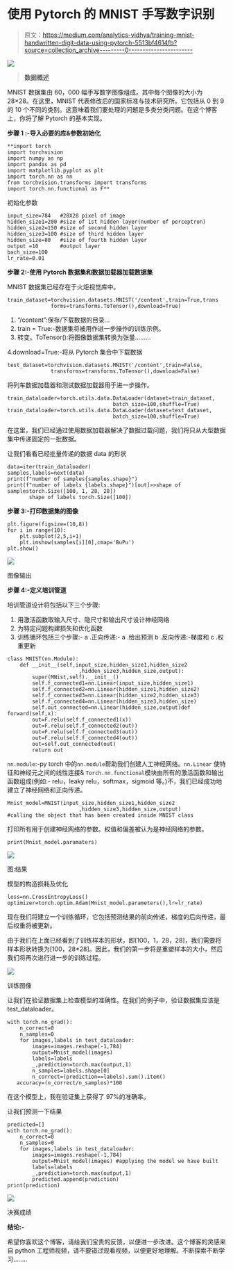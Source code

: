 # 使用 Pytorch 的 MNIST 手写数字识别

> 原文：<https://medium.com/analytics-vidhya/training-mnist-handwritten-digit-data-using-pytorch-5513bf4614fb?source=collection_archive---------0----------------------->

![](img/f99f40d5b55b5237a0657f72e1e601db.png)

> **数据概述**

MNIST 数据集由 60，000 幅手写数字图像组成。其中每个图像的大小为 28×28。在这里，MNIST 代表修改后的国家标准与技术研究所。它包括从 0 到 9 的 10 个不同的类别。这意味着我们要处理的问题是多类分类问题。在这个博客上，你将了解 Pytorch 的基本实现。

**步骤 1 :-导入必要的库&参数初始化**

```
**import torch
import torchvision
import numpy as np
import pandas as pd
import matplotlib.pyplot as plt
import torch.nn as nn
from torchvision.transforms import transforms
import torch.nn.functional as F**
```

初始化参数

```
input_size=784   #28X28 pixel of image
hidden_size1=200 #size of 1st hidden layer(number of perceptron)
hidden_size2=150 #size of second hidden layer
hidden_size3=100 #size of third hidden layer
hidden_size=80   #size of fourth hidden layer
output =10       #output layer
bach_size=100
lr_rate=0.01 
```

**步骤 2:-使用 Pytorch 数据集和数据加载器加载数据集**

MNIST 数据集已经存在于火炬视觉库中。

```
train_dataset=torchvision.datasets.MNIST('/content',train=True,trans
              forms=transforms.ToTensor(),download=True)
```

1.  “/content”:保存/下载数据的目录…
2.  train = True:-数据集将被用作进一步操作的训练示例。
3.  转变。ToTensor():将图像数据集转换为张量………

4.download=True:-将从 Pytorch 集合中下载数据

```
test_dataset=torchvision.datasets.MNIST('/content',train=False,     
              transforms=transforms.ToTensor(),download=False)
```

将列车数据加载器和测试数据加载器用于进一步操作。

```
train_dataloader=torch.utils.data.DataLoader(dataset=train_dataset, 
                                  batch_size=100,shuffle=True)
train_dataloader=torch.utils.data.DataLoader(dataset=test_dataset, 
                                  batch_size=100,shuffle=True)
```

在这里，我们已经通过使用数据加载器解决了数据过载问题，我们将只从大型数据集中传递固定的一批数据。

让我们看看已经批量传递的数据 data 的形状

```
data=iter(train_dataloader)
samples,labels=next(data)
print(f"number of samples{samples.shape}")
print(f"number of labels {labels.shape}")[out]>>shape of samplestorch.Size([100, 1, 28, 28])
       shape of labels torch.Size([100])
```

**步骤 3:-打印数据集的图像**

```
plt.figure(figsize=(10,8))
for i in range(10):
    plt.subplot(2,5,i+1)
    plt.imshow(samples[i][0],cmap='BuPu')
plt.show()
```

![](img/5f2651995723aff3b5951a1d2da00045.png)

图像输出

**步骤 4:-定义培训管道**

培训管道设计将包括以下三个步骤:

1.  用激活函数取输入尺寸、隐尺寸和输出尺寸设计神经网络
2.  为特定问题构建损失和优化函数
3.  训练循环包括三个步骤:- a .正向传递:- a .给出预测 b .反向传递:-梯度和 c .权重更新

```
class MNIST(nn.Module):
    def __init__(self,input_size,hidden_size1,hidden_size2
                       ,hidden_size3,hidden_size,output):
        super(MNist,self).__init__()
        self.f_connected1=nn.Linear(input_size,hidden_size1)
        self.f_connected2=nn.Linear(hidden_size1,hidden_size2)
        self.f_connected3=nn.Linear(hidden_size2,hidden_size3)
        self.f_connected4=nn.Linear(hidden_size3,hidden_size)
        self.out_connected=nn.Linear(hidden_size,output)def forward(self,x):
        out=F.relu(self.f_connected1(x)) 
        out=F.relu(self.f_connected2(out))
        out=F.relu(self.f_connected3(out))
        out=F.relu(self.f_connected4(out))
        out=self.out_connected(out)
        return out
```

`nn.module`:-py torch 中的`nn.module`帮助我们创建人工神经网络。`nn.Linear` 使特征和神经元之间的线性连接& `Torch.nn.functional`模块由所有的激活函数和输出函数组成(例如:- relu，leaky relu，softmax，sigmoid 等。)不，我们已经成功地建立了神经网络和正向传递。

```
Mnist_model=MNIST(input_size,hidden_size1,hidden_size2
                       ,hidden_size3,hidden_size,output)
#calling the object that has been created inside MNIST class
```

打印所有用于创建神经网络的参数。权值和偏差被认为是神经网络的参数。

```
print(Mnist_model.paramaters)
```

![](img/18f34eea3e7d0b3d99d52c81fc7491ef.png)

图:结果

模型的构造损耗及优化

```
loss=nn.CrossEntropyLoss()
optimizer=torch.optim.Adam(Mnist_model.parameters(),lr=lr_rate)
```

现在我们将建立一个训练循环，它包括预测结果的前向传递，梯度的后向传递，最后权重将被更新。

由于我们在上面已经看到了训练样本的形状，即[100，1，28，28]，我们需要将样本形状转换为[100，28*28]。因此，我们的第一步将是重塑样本的大小，然后我们将再次进行进一步的训练过程。

![](img/03d3dc3889a35284fabee507c936c698.png)

训练图像

让我们在验证数据集上检查模型的准确性。在我们的例子中，验证数据集应该是 test_dataloader。

```
with torch.no_grad():
    n_correct=0
    n_samples=0
    for images,labels in test_dataloader:
        images=images.reshape(-1,784)
        output=Mnist_model(images)
        labels=labels
        _,prediction=torch.max(output,1)
        n_samples=labels.shape[0]
        n_correct=(prediction==labels).sum().item()
   accuracy=(n_correct/n_samples)*100
```

在这个模型上，我在验证集上获得了 97%的准确率。

让我们预测一下结果

```
predicted=[]
with torch.no_grad():
    n_correct=0
    n_samples=0
    for images,labels in test_dataloader:
        images=images.reshape(-1,784)
        output=Mnist_model(images) #applying the model we have built
        labels=labels
        _,prediction=torch.max(output,1)
        predicted.append(prediction)
print(prediction)
```

![](img/b5ce623b43a8b62ee113de6b006ab833.png)

决赛成绩

**结论:-**

希望你喜欢这个博客，请给我们宝贵的反馈，以便进一步改进。这个博客的灵感来自 python 工程师视频，请不要错过观看视频，以便更好地理解。不断探索不断学习……..